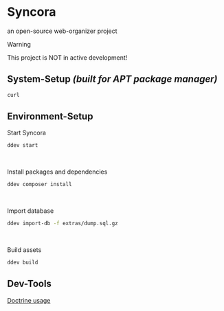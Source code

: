 # Syncora
an open-source web-organizer project

> [!WARNING]  
> This project is NOT in active development!

## System-Setup *(built for APT package manager)*
```bash
curl
```

## Environment-Setup
Start Syncora
```bash
ddev start
```
<br>

Install packages and dependencies
```bash
ddev composer install
```
<br>

Import database
```bash
ddev import-db -f extras/dump.sql.gz
```
<br>

Build assets
```bash
ddev build
```

## Dev-Tools

[Doctrine usage](/docs/doctrine.md)






